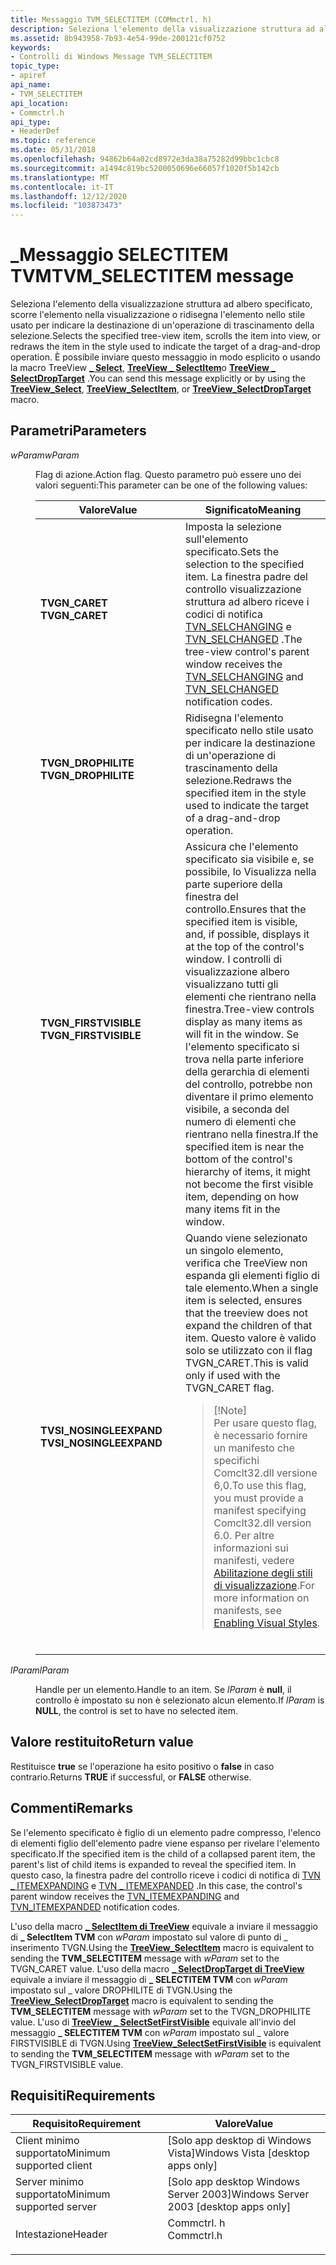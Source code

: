 ```yaml
---
title: Messaggio TVM_SELECTITEM (COMmctrl. h)
description: Seleziona l'elemento della visualizzazione struttura ad albero specificato, scorre l'elemento nella visualizzazione o ridisegna l'elemento nello stile usato per indicare la destinazione di un'operazione di trascinamento della selezione.
ms.assetid: 8b943958-7b93-4e54-99de-200121cf0752
keywords:
- Controlli di Windows Message TVM_SELECTITEM
topic_type:
- apiref
api_name:
- TVM_SELECTITEM
api_location:
- Commctrl.h
api_type:
- HeaderDef
ms.topic: reference
ms.date: 05/31/2018
ms.openlocfilehash: 94862b64a02cd8972e3da38a75282d99bbc1cbc8
ms.sourcegitcommit: a1494c819bc5200050696e66057f1020f5b142cb
ms.translationtype: MT
ms.contentlocale: it-IT
ms.lasthandoff: 12/12/2020
ms.locfileid: "103873473"
---
```

# <a name="tvm_selectitem-message"></a><span data-ttu-id="9a037-104">\_Messaggio SELECTITEM TVM</span><span class="sxs-lookup"><span data-stu-id="9a037-104">TVM\_SELECTITEM message</span></span>

<span data-ttu-id="9a037-105">Seleziona l'elemento della visualizzazione struttura ad albero specificato, scorre l'elemento nella visualizzazione o ridisegna l'elemento nello stile usato per indicare la destinazione di un'operazione di trascinamento della selezione.</span><span class="sxs-lookup"><span data-stu-id="9a037-105">Selects the specified tree-view item, scrolls the item into view, or redraws the item in the style used to indicate the target of a drag-and-drop operation.</span></span> <span data-ttu-id="9a037-106">È possibile inviare questo messaggio in modo esplicito o usando la macro TreeView [**\_ Select**](/windows/desktop/api/Commctrl/nf-commctrl-treeview_select), [**TreeView \_ SelectItem**](/windows/desktop/api/Commctrl/nf-commctrl-treeview_selectitem)o [**TreeView \_ SelectDropTarget**](/windows/desktop/api/Commctrl/nf-commctrl-treeview_selectdroptarget) .</span><span class="sxs-lookup"><span data-stu-id="9a037-106">You can send this message explicitly or by using the [**TreeView\_Select**](/windows/desktop/api/Commctrl/nf-commctrl-treeview_select), [**TreeView\_SelectItem**](/windows/desktop/api/Commctrl/nf-commctrl-treeview_selectitem), or [**TreeView\_SelectDropTarget**](/windows/desktop/api/Commctrl/nf-commctrl-treeview_selectdroptarget) macro.</span></span>

## <a name="parameters"></a><span data-ttu-id="9a037-107">Parametri</span><span class="sxs-lookup"><span data-stu-id="9a037-107">Parameters</span></span>

<dl> <dt>

<span data-ttu-id="9a037-108">*wParam*</span><span class="sxs-lookup"><span data-stu-id="9a037-108">*wParam*</span></span> 
</dt> <dd>

<span data-ttu-id="9a037-109">Flag di azione.</span><span class="sxs-lookup"><span data-stu-id="9a037-109">Action flag.</span></span> <span data-ttu-id="9a037-110">Questo parametro può essere uno dei valori seguenti:</span><span class="sxs-lookup"><span data-stu-id="9a037-110">This parameter can be one of the following values:</span></span>



<table>
<colgroup>
<col style="width: 50%" />
<col style="width: 50%" />
</colgroup>
<thead>
<tr class="header">
<th><span data-ttu-id="9a037-111">Valore</span><span class="sxs-lookup"><span data-stu-id="9a037-111">Value</span></span></th>
<th><span data-ttu-id="9a037-112">Significato</span><span class="sxs-lookup"><span data-stu-id="9a037-112">Meaning</span></span></th>
</tr>
</thead>
<tbody>
<tr class="odd">
<td><span id="TVGN_CARET"></span><span id="tvgn_caret"></span><dl> <span data-ttu-id="9a037-113"><dt><strong>TVGN_CARET</strong></dt> </span><span class="sxs-lookup"><span data-stu-id="9a037-113"><dt><strong>TVGN_CARET</strong></dt> </span></span></dl></td>
<td><span data-ttu-id="9a037-114">Imposta la selezione sull'elemento specificato.</span><span class="sxs-lookup"><span data-stu-id="9a037-114">Sets the selection to the specified item.</span></span> <span data-ttu-id="9a037-115">La finestra padre del controllo visualizzazione struttura ad albero riceve i codici di notifica <a href="tvn-selchanging.md">TVN_SELCHANGING</a> e <a href="tvn-selchanged.md">TVN_SELCHANGED</a> .</span><span class="sxs-lookup"><span data-stu-id="9a037-115">The tree-view control's parent window receives the <a href="tvn-selchanging.md">TVN_SELCHANGING</a> and <a href="tvn-selchanged.md">TVN_SELCHANGED</a> notification codes.</span></span> <br/></td>
</tr>
<tr class="even">
<td><span id="TVGN_DROPHILITE"></span><span id="tvgn_drophilite"></span><dl> <span data-ttu-id="9a037-116"><dt><strong>TVGN_DROPHILITE</strong></dt> </span><span class="sxs-lookup"><span data-stu-id="9a037-116"><dt><strong>TVGN_DROPHILITE</strong></dt> </span></span></dl></td>
<td><span data-ttu-id="9a037-117">Ridisegna l'elemento specificato nello stile usato per indicare la destinazione di un'operazione di trascinamento della selezione.</span><span class="sxs-lookup"><span data-stu-id="9a037-117">Redraws the specified item in the style used to indicate the target of a drag-and-drop operation.</span></span><br/></td>
</tr>
<tr class="odd">
<td><span id="TVGN_FIRSTVISIBLE"></span><span id="tvgn_firstvisible"></span><dl> <span data-ttu-id="9a037-118"><dt><strong>TVGN_FIRSTVISIBLE</strong></dt> </span><span class="sxs-lookup"><span data-stu-id="9a037-118"><dt><strong>TVGN_FIRSTVISIBLE</strong></dt> </span></span></dl></td>
<td><span data-ttu-id="9a037-119">Assicura che l'elemento specificato sia visibile e, se possibile, lo Visualizza nella parte superiore della finestra del controllo.</span><span class="sxs-lookup"><span data-stu-id="9a037-119">Ensures that the specified item is visible, and, if possible, displays it at the top of the control's window.</span></span> <span data-ttu-id="9a037-120">I controlli di visualizzazione albero visualizzano tutti gli elementi che rientrano nella finestra.</span><span class="sxs-lookup"><span data-stu-id="9a037-120">Tree-view controls display as many items as will fit in the window.</span></span> <span data-ttu-id="9a037-121">Se l'elemento specificato si trova nella parte inferiore della gerarchia di elementi del controllo, potrebbe non diventare il primo elemento visibile, a seconda del numero di elementi che rientrano nella finestra.</span><span class="sxs-lookup"><span data-stu-id="9a037-121">If the specified item is near the bottom of the control's hierarchy of items, it might not become the first visible item, depending on how many items fit in the window.</span></span><br/></td>
</tr>
<tr class="even">
<td><span id="TVSI_NOSINGLEEXPAND"></span><span id="tvsi_nosingleexpand"></span><dl> <span data-ttu-id="9a037-122"><dt><strong>TVSI_NOSINGLEEXPAND</strong></dt> </span><span class="sxs-lookup"><span data-stu-id="9a037-122"><dt><strong>TVSI_NOSINGLEEXPAND</strong></dt> </span></span></dl></td>
<td><span data-ttu-id="9a037-123">Quando viene selezionato un singolo elemento, verifica che TreeView non espanda gli elementi figlio di tale elemento.</span><span class="sxs-lookup"><span data-stu-id="9a037-123">When a single item is selected, ensures that the treeview does not expand the children of that item.</span></span> <span data-ttu-id="9a037-124">Questo valore è valido solo se utilizzato con il flag TVGN_CARET.</span><span class="sxs-lookup"><span data-stu-id="9a037-124">This is valid only if used with the TVGN_CARET flag.</span></span> <br/>
<blockquote>
[!Note]<br />
<span data-ttu-id="9a037-125">Per usare questo flag, è necessario fornire un manifesto che specifichi Comclt32.dll versione 6,0.</span><span class="sxs-lookup"><span data-stu-id="9a037-125">To use this flag, you must provide a manifest specifying Comclt32.dll version 6.0.</span></span> <span data-ttu-id="9a037-126">Per altre informazioni sui manifesti, vedere <a href="cookbook-overview.md">Abilitazione degli stili di visualizzazione</a>.</span><span class="sxs-lookup"><span data-stu-id="9a037-126">For more information on manifests, see <a href="cookbook-overview.md">Enabling Visual Styles</a>.</span></span>
</blockquote>
<br/></td>
</tr>
</tbody>
</table>



 

</dd> <dt>

<span data-ttu-id="9a037-127">*lParam*</span><span class="sxs-lookup"><span data-stu-id="9a037-127">*lParam*</span></span> 
</dt> <dd>

<span data-ttu-id="9a037-128">Handle per un elemento.</span><span class="sxs-lookup"><span data-stu-id="9a037-128">Handle to an item.</span></span> <span data-ttu-id="9a037-129">Se *lParam* è **null**, il controllo è impostato su non è selezionato alcun elemento.</span><span class="sxs-lookup"><span data-stu-id="9a037-129">If *lParam* is **NULL**, the control is set to have no selected item.</span></span>

</dd> </dl>

## <a name="return-value"></a><span data-ttu-id="9a037-130">Valore restituito</span><span class="sxs-lookup"><span data-stu-id="9a037-130">Return value</span></span>

<span data-ttu-id="9a037-131">Restituisce **true** se l'operazione ha esito positivo o **false** in caso contrario.</span><span class="sxs-lookup"><span data-stu-id="9a037-131">Returns **TRUE** if successful, or **FALSE** otherwise.</span></span>

## <a name="remarks"></a><span data-ttu-id="9a037-132">Commenti</span><span class="sxs-lookup"><span data-stu-id="9a037-132">Remarks</span></span>

<span data-ttu-id="9a037-133">Se l'elemento specificato è figlio di un elemento padre compresso, l'elenco di elementi figlio dell'elemento padre viene espanso per rivelare l'elemento specificato.</span><span class="sxs-lookup"><span data-stu-id="9a037-133">If the specified item is the child of a collapsed parent item, the parent's list of child items is expanded to reveal the specified item.</span></span> <span data-ttu-id="9a037-134">In questo caso, la finestra padre del controllo riceve i codici di notifica di [TVN \_ ITEMEXPANDING](tvn-itemexpanding.md) e [TVN \_ ITEMEXPANDED](tvn-itemexpanded.md) .</span><span class="sxs-lookup"><span data-stu-id="9a037-134">In this case, the control's parent window receives the [TVN\_ITEMEXPANDING](tvn-itemexpanding.md) and [TVN\_ITEMEXPANDED](tvn-itemexpanded.md) notification codes.</span></span>

<span data-ttu-id="9a037-135">L'uso della macro [**\_ SelectItem di TreeView**](/windows/desktop/api/Commctrl/nf-commctrl-treeview_selectitem) equivale a inviare il messaggio di **\_ SelectItem TVM** con *wParam* impostato sul valore di punto di \_ inserimento TVGN.</span><span class="sxs-lookup"><span data-stu-id="9a037-135">Using the [**TreeView\_SelectItem**](/windows/desktop/api/Commctrl/nf-commctrl-treeview_selectitem) macro is equivalent to sending the **TVM\_SELECTITEM** message with *wParam* set to the TVGN\_CARET value.</span></span> <span data-ttu-id="9a037-136">L'uso della macro [**\_ SelectDropTarget di TreeView**](/windows/desktop/api/Commctrl/nf-commctrl-treeview_selectdroptarget) equivale a inviare il messaggio di **\_ SELECTITEM TVM** con *wParam* impostato sul \_ valore DROPHILITE di TVGN.</span><span class="sxs-lookup"><span data-stu-id="9a037-136">Using the [**TreeView\_SelectDropTarget**](/windows/desktop/api/Commctrl/nf-commctrl-treeview_selectdroptarget) macro is equivalent to sending the **TVM\_SELECTITEM** message with *wParam* set to the TVGN\_DROPHILITE value.</span></span> <span data-ttu-id="9a037-137">L'uso di [**TreeView \_ SelectSetFirstVisible**](/windows/desktop/api/Commctrl/nf-commctrl-treeview_selectsetfirstvisible) equivale all'invio del messaggio **\_ SELECTITEM TVM** con *wParam* impostato sul \_ valore FIRSTVISIBLE di TVGN.</span><span class="sxs-lookup"><span data-stu-id="9a037-137">Using [**TreeView\_SelectSetFirstVisible**](/windows/desktop/api/Commctrl/nf-commctrl-treeview_selectsetfirstvisible) is equivalent to sending the **TVM\_SELECTITEM** message with *wParam* set to the TVGN\_FIRSTVISIBLE value.</span></span>

## <a name="requirements"></a><span data-ttu-id="9a037-138">Requisiti</span><span class="sxs-lookup"><span data-stu-id="9a037-138">Requirements</span></span>



| <span data-ttu-id="9a037-139">Requisito</span><span class="sxs-lookup"><span data-stu-id="9a037-139">Requirement</span></span> | <span data-ttu-id="9a037-140">Valore</span><span class="sxs-lookup"><span data-stu-id="9a037-140">Value</span></span> |
|-------------------------------------|---------------------------------------------------------------------------------------|
| <span data-ttu-id="9a037-141">Client minimo supportato</span><span class="sxs-lookup"><span data-stu-id="9a037-141">Minimum supported client</span></span><br/> | <span data-ttu-id="9a037-142">\[Solo app desktop di Windows Vista\]</span><span class="sxs-lookup"><span data-stu-id="9a037-142">Windows Vista \[desktop apps only\]</span></span><br/>                                        |
| <span data-ttu-id="9a037-143">Server minimo supportato</span><span class="sxs-lookup"><span data-stu-id="9a037-143">Minimum supported server</span></span><br/> | <span data-ttu-id="9a037-144">\[Solo app desktop Windows Server 2003\]</span><span class="sxs-lookup"><span data-stu-id="9a037-144">Windows Server 2003 \[desktop apps only\]</span></span><br/>                                  |
| <span data-ttu-id="9a037-145">Intestazione</span><span class="sxs-lookup"><span data-stu-id="9a037-145">Header</span></span><br/>                   | <dl> <span data-ttu-id="9a037-146"><dt>Commctrl. h</dt></span><span class="sxs-lookup"><span data-stu-id="9a037-146"><dt>Commctrl.h</dt></span></span> </dl> |



 

 






